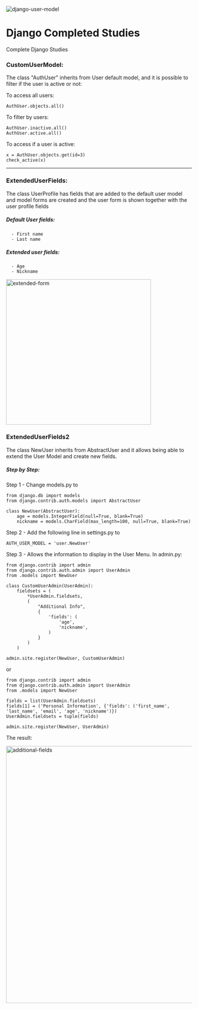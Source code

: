 ![django-user-model](https://user-images.githubusercontent.com/63022500/235317506-854a0f09-7ba6-4974-bff4-45e2c25fd1f2.jpg)

# Django Completed Studies
Complete Django Studies

### CustomUserModel:

The class "AuthUser" inherits from User default model, and it is possible to filter if the
user is active or not:

To access all users:

```
AuthUser.objects.all()
```

To filter by users:

```
AuthUser.inactive.all()
AuthUser.active.all()
```

To access if a user is active:

```
x = AuthUser.objects.get(id=3)
check_active(x)
```

<hr />

### ExtendedUserFields:

The class UserProfile has fields that are added to the default user model
and model forms are created and the user form is shown together with the user profile fields 
##### Default User fields: 
      - First name
      - Last name
##### Extended user fields:
      - Age
      - Nickname
      
<img width="393" alt="extended-form" src="https://user-images.githubusercontent.com/63022500/235264606-b57b4060-cde6-46d7-94cd-3f025bcb64d2.png">

### ExtendedUserFields2

The class NewUser inherits from AbstractUser and it allows being able to extend the User Model and create new fields. 

##### **Step by Step**:

Step 1 - Change models.py to

```
from django.db import models
from django.contrib.auth.models import AbstractUser

class NewUser(AbstractUser):
    age = models.IntegerField(null=True, blank=True)
    nickname = models.CharField(max_length=100, null=True, blank=True)
```

Step 2 - Add the following line in settings.py to

```
AUTH_USER_MODEL = 'user.NewUser'
```

Step 3 - Allows the information to display in the User Menu. In admin.py:

```
from django.contrib import admin
from django.contrib.auth.admin import UserAdmin
from .models import NewUser

class CustomUserAdmin(UserAdmin):
    fieldsets = (
        *UserAdmin.fieldsets,
        (
            "Additional Info",
            {
                'fields': (
                    'age', 
                    'nickname',
                )
            }
        )
    )

admin.site.register(NewUser, CustomUserAdmin)
```
or 
```
from django.contrib import admin
from django.contrib.auth.admin import UserAdmin
from .models import NewUser

fields = list(UserAdmin.fieldsets)
fields[1] = ('Personal Information', {'fields': ('first_name', 'last_name', 'email', 'age', 'nickname')})
UserAdmin.fieldsets = tuple(fields)

admin.site.register(NewUser, UserAdmin)
```
The result:

<img width="695" alt="additional-fields" src="https://user-images.githubusercontent.com/63022500/235317940-d935a4ac-259b-427c-8e82-e084c1049e4e.png">


